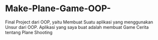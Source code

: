 # Make-Plane-Game-OOP-
Final Project dari OOP, yaitu Membuat Suatu aplikasi yang menggunakan Unsur dari OOP.  Aplikasi yang saya buat adalah membuat Game Cerita tentang Plane Shooting
